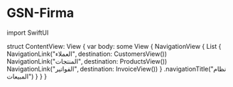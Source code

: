 # GSN-Firma

import SwiftUI

struct ContentView: View {
    var body: some View {
        NavigationView {
            List {
                NavigationLink("العملاء", destination: CustomersView())
                NavigationLink("المنتجات", destination: ProductsView())
                NavigationLink("الفواتير", destination: InvoiceView())
            }
            .navigationTitle("نظام المبيعات")
        }
    }
}
